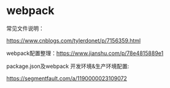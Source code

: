 # webpack

常见文件说明：

https://www.cnblogs.com/tylerdonet/p/7156359.html

webpack配置整理：https://www.jianshu.com/p/78e4815889e1

package.json及webpack 开发环境&生产环境配置:

https://segmentfault.com/a/1190000023109072